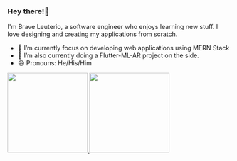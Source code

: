 
### Hey there!👋
I'm Brave Leuterio, a software engineer who enjoys learning new stuff. I love designing and creating my applications from scratch. 



- 🌱 I’m currently focus on developing web applications using MERN Stack
- 👯 I’m also currently doing a Flutter-ML-AR project on the side.
- 😄 Pronouns: He/His/Him



<a href="https://github.com/AVS1508">
  <img height="180em" src="https://github-readme-stats.vercel.app/api?username=DauntlessDev&theme=react&show_icons=true" />
  <img height="180em" src="https://github-readme-stats.vercel.app/api/top-langs/?username=DauntlessDev&theme=react&layout=compact" />
</a>

<br/>
